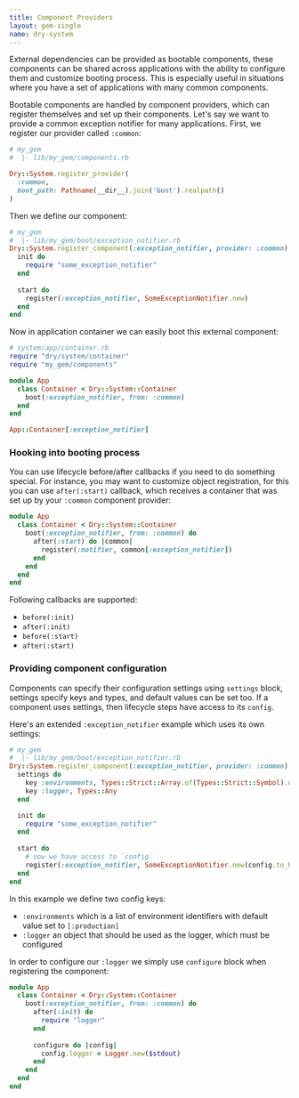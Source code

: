 ```yaml
---
title: Component Providers
layout: gem-single
name: dry-system
---
```


External dependencies can be provided as bootable components, these components can be shared across applications with the ability to configure them and customize booting process. This is especially useful in situations where you have a set of applications with many common components.

Bootable components are handled by component providers, which can register themselves and set up their components. Let's say we want to provide a common exception notifier for many applications. First, we register our provider called `:common`:

``` ruby
# my_gem
#  |- lib/my_gem/components.rb

Dry::System.register_provider(
  :common,
  boot_path: Pathname(__dir__).join('boot').realpath()
)
```

Then we define our component:

``` ruby
# my_gem
#  |- lib/my_gem/boot/exception_notifier.rb
Dry::System.register_component(:exception_notifier, provider: :common) do
  init do
    require "some_exception_notifier"
  end
  
  start do
    register(:exception_notifier, SomeExceptionNotifier.new)
  end
end
```

Now in application container we can easily boot this external component:

``` ruby
# system/app/container.rb
require "dry/system/container"
require "my_gem/components"

module App
  class Container < Dry::System::Container
    boot(:exception_notifier, from: :common)
  end
end

App::Container[:exception_notifier]
```

### Hooking into booting process

You can use lifecycle before/after callbacks if you need to do something special. For instance, you may want to customize object registration, for this you can use `after(:start)` callback, which receives a container that was set up by your `:common` component provider:

``` ruby
module App
  class Container < Dry::System::Container
    boot(:exception_notifier, from: :common) do
      after(:start) do |common|
        register(:notifier, common[:exception_notifier])
      end
    end
  end
end
```

Following callbacks are supported:

- `before(:init)`
- `after(:init)`
- `before(:start)`
- `after(:start)`

### Providing component configuration

Components can specify their configuration settings using `settings` block, settings specify keys and types, and default values can be set too. If a component uses settings, then lifecycle steps have access to its `config`.

Here's an extended `:exception_notifier` example which uses its own settings:

``` ruby
# my_gem
#  |- lib/my_gem/boot/exception_notifier.rb
Dry::System.register_component(:exception_notifier, provider: :common) do
  settings do
    key :environments, Types::Strict::Array.of(Types::Strict::Symbol).default(%i[production])
    key :logger, Types::Any
  end

  init do
    require "some_exception_notifier"
  end
  
  start do
    # now we have access to `config`
    register(:exception_notifier, SomeExceptionNotifier.new(config.to_h))
  end
end
```

In this example we define two config keys:

- `:environments` which is a list of environment identifiers with default value set to `[:production]`
- `:logger` an object that should be used as the logger, which must be configured

In order to configure our `:logger` we simply use `configure` block when registering the component:

``` ruby
module App
  class Container < Dry::System::Container
    boot(:exception_notifier, from: :common) do
      after(:init) do
        require "logger"
      end
      
      configure do |config|
        config.logger = Logger.new($stdout)
      end
    end
  end
end
```
